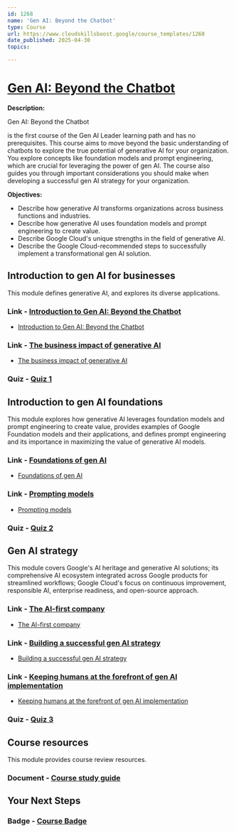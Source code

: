 ```yaml
---
id: 1268
name: 'Gen AI: Beyond the Chatbot'
type: Course
url: https://www.cloudskillsboost.google/course_templates/1268
date_published: 2025-04-30
topics:

---
```


# [Gen AI: Beyond the Chatbot](https://www.cloudskillsboost.google/course_templates/1268)

**Description:**

 Gen AI: Beyond the Chatbot

is the first course of the Gen AI Leader learning path and has no prerequisites. This course aims to move beyond the basic understanding of chatbots to explore the true potential of generative AI for your organization. You explore concepts like foundation models and prompt engineering, which are crucial for leveraging the power of gen AI. The course also guides you through important considerations you should make when developing a successful gen AI strategy for your organization.

**Objectives:**

* Describe how generative AI transforms organizations across business functions and industries.
* Describe how generative AI uses foundation models and prompt engineering to create value.
* Describe Google Cloud's unique strengths in the field of generative AI.
* Describe the Google Cloud-recommended steps to successfully implement a transformational gen AI solution.

## Introduction to gen AI for businesses

This module defines generative AI, and explores its diverse applications.

### Link - [Introduction to Gen AI: Beyond the Chatbot](https://www.cloudskillsboost.google/course_templates/1268/documents/533104)

* [Introduction to Gen AI: Beyond the Chatbot](https://storage.googleapis.com/cloud-training/cls-html5-courses/C-GENBTC-B/GAILCourse1CGENBTCBGenAIBeyondtheChatbot/index.html#/page/67616a9c06a8b577acf14d40)

### Link - [The business impact of generative AI](https://www.cloudskillsboost.google/course_templates/1268/documents/533105)

* [The business impact of generative AI](https://storage.googleapis.com/cloud-training/cls-html5-courses/C-GENBTC-B/GAILCourse1CGENBTCBGenAIBeyondtheChatbot/index.html#/page/67879310fcdd45ac3a26ca48)

### Quiz - [Quiz 1](https://www.cloudskillsboost.google/course_templates/1268/quizzes/533106)

## Introduction to gen AI foundations

This module explores how generative AI leverages foundation models and prompt engineering to create value, provides examples of Google Foundation models and their applications, and defines prompt engineering and its importance in maximizing the value of generative AI models.

### Link - [Foundations of gen AI](https://www.cloudskillsboost.google/course_templates/1268/documents/533107)

* [Foundations of gen AI](https://storage.googleapis.com/cloud-training/cls-html5-courses/C-GENBTC-B/GAILCourse1CGENBTCBGenAIBeyondtheChatbot/index.html#/page/67617f1806a8b577acfbee55)

### Link - [Prompting models](https://www.cloudskillsboost.google/course_templates/1268/documents/533108)

* [Prompting models](https://storage.googleapis.com/cloud-training/cls-html5-courses/C-GENBTC-B/GAILCourse1CGENBTCBGenAIBeyondtheChatbot/index.html#/page/6787938efcdd45ac3a26e382)

### Quiz - [Quiz 2](https://www.cloudskillsboost.google/course_templates/1268/quizzes/533109)

## Gen AI strategy

This module covers Google's AI heritage and generative AI solutions; its comprehensive AI ecosystem integrated across Google products for streamlined workflows; Google Cloud's focus on continuous improvement, responsible AI, enterprise readiness, and open-source approach.

### Link - [The AI-first company](https://www.cloudskillsboost.google/course_templates/1268/documents/533110)

* [The AI-first company](https://storage.googleapis.com/cloud-training/cls-html5-courses/C-GENBTC-B/GAILCourse1CGENBTCBGenAIBeyondtheChatbot/index.html#/page/6763d53f1c92c4e3e74a2b95)

### Link - [Building a successful gen AI strategy](https://www.cloudskillsboost.google/course_templates/1268/documents/533111)

* [Building a successful gen AI strategy](https://storage.googleapis.com/cloud-training/cls-html5-courses/C-GENBTC-B/GAILCourse1CGENBTCBGenAIBeyondtheChatbot/index.html#/page/6787944efcdd45ac3a270587)

### Link - [Keeping humans at the forefront of gen AI implementation](https://www.cloudskillsboost.google/course_templates/1268/documents/533112)

* [Keeping humans at the forefront of gen AI implementation](https://storage.googleapis.com/cloud-training/cls-html5-courses/C-GENBTC-B/GAILCourse1CGENBTCBGenAIBeyondtheChatbot/index.html#/page/67879448fcdd45ac3a2701dc)

### Quiz - [Quiz 3](https://www.cloudskillsboost.google/course_templates/1268/quizzes/533113)

## Course resources

This module provides course review resources.

### Document - [Course study guide](https://www.cloudskillsboost.google/course_templates/1268/documents/533114)

## Your Next Steps

### Badge - [Course Badge](https://www.cloudskillsboost.google)
